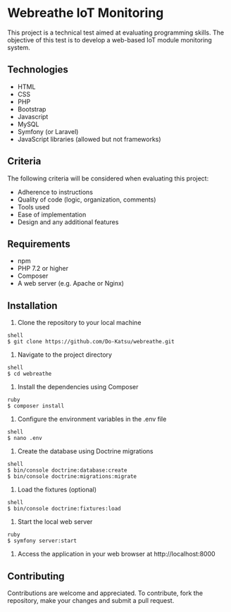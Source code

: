 # Webreathe IoT Monitoring

This project is a technical test aimed at evaluating programming skills. The objective of this test is to develop a web-based IoT module monitoring system.

## Technologies

- HTML
- CSS
- PHP
- Bootstrap
- Javascript
- MySQL
- Symfony (or Laravel)
- JavaScript libraries (allowed but not frameworks)

## Criteria

The following criteria will be considered when evaluating this project:

- Adherence to instructions
- Quality of code (logic, organization, comments)
- Tools used
- Ease of implementation
- Design and any additional features

## Requirements

- npm
- PHP 7.2 or higher
- Composer
- A web server (e.g. Apache or Nginx)

## Installation

1. Clone the repository to your local machine

```
shell
$ git clone https://github.com/Do-Katsu/webreathe.git
```

1. Navigate to the project directory

```
shell
$ cd webreathe
```

1. Install the dependencies using Composer

```
ruby
$ composer install
```

1. Configure the environment variables in the .env file

```
shell
$ nano .env
```

1. Create the database using Doctrine migrations

```
shell
$ bin/console doctrine:database:create
$ bin/console doctrine:migrations:migrate
```

1. Load the fixtures (optional)

```
shell
$ bin/console doctrine:fixtures:load
```

1. Start the local web server

```
ruby
$ symfony server:start
```

1. Access the application in your web browser at http://localhost:8000

## Contributing

Contributions are welcome and appreciated. To contribute, fork the repository, make your changes and submit a pull request.
